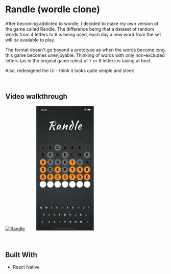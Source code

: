 # Randle (wordle clone)

After becoming addicted to wordle, I decided to make my own version of the game called Randle. The difference being that a dataset of random words from 4 letters to 8 is being used, each day a new word from the set will be available to play.

The format doesn't go beyond a prototype as when the words become long, this game becomes unenjoyable. Thinking of words with only non-excluded letters (as in the original game rules) of 7 or 8 letters is taxing at best.

Also, redesigned the UI - think it looks quite simple and sleek




<br/>

## Video walkthrough

[![Randle](http://img.youtube.com/vi/6BBU-4sTHY8/0.jpg)](http://www.youtube.com/watch?v=6BBU-4sTHY8 "Randle")&nbsp;&nbsp;&nbsp;&nbsp;&nbsp;&nbsp;&nbsp;&nbsp;
<img src="https://github.com/carlhtech/carlhtech/blob/main/Images/Randle_1.png" width="180"/>&nbsp;&nbsp;







<br/>


## Built With

* React Native









